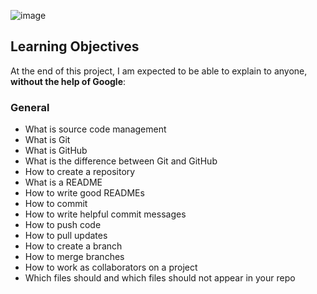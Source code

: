 ![image](https://github.com/v-dav/holbertonschool-low_level_programming/assets/115344057/8f450ae6-cc43-4b46-a9c6-324917cbf9a0)

## Learning Objectives

At the end of this project, I am expected to be able to explain to anyone,  **without the help of Google**:

### General

-   What is source code management
-   What is Git
-   What is GitHub
-   What is the difference between Git and GitHub
-   How to create a repository
-   What is a README
-   How to write good READMEs
-   How to commit
-   How to write helpful commit messages
-   How to push code
-   How to pull updates
-   How to create a branch
-   How to merge branches
-   How to work as collaborators on a project
-   Which files should and which files should not appear in your repo
